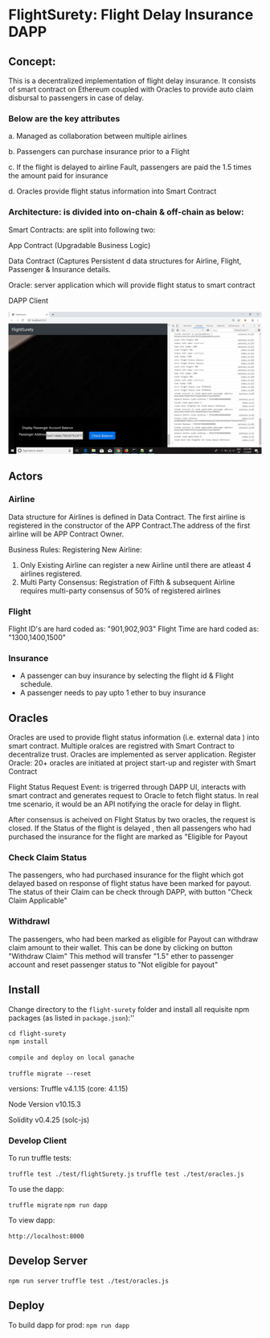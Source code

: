 # FlightSurety: Flight Delay Insurance DAPP

## Concept:
This is a decentralized implementation of flight delay insurance. 
It consists of smart contract on Ethereum coupled with Oracles to provide auto claim disbursal to passengers in case of delay.

### Below are the key attributes

a. Managed as collaboration between multiple airlines

b. Passengers can purchase insurance prior to a Flight

c. If the flight is delayed to airline Fault, passengers are paid the 1.5 times the amount paid for insurance

d. Oracles provide flight status information into Smart Contract


### Architecture: is divided into on-chain & off-chain as below: 
Smart Contracts: are split into following two:

App Contract (Upgradable Business Logic)

Data Contract (Captures Persistent d data structures for Airline, Flight, Passenger & Insurance details.

Oracle: server application which will provide flight status to smart contract

DAPP Client


![Screenshot](Images/Check-Balance.png)
## Actors

### Airline
Data structure for Airlines is defined in Data Contract. The first airline is registered in the constructor of the APP Contract.The address of the first airline will be APP Contract Owner.

Business Rules:
Registering New Airline:
1. Only Existing Airline can register a new Airline until there are atleast 4 airlines registered.
2. Multi Party Consensus: Registration of Fifth & subsequent Airline requires multi-party consensus of 50% of registered airlines

### Flight
Flight ID's are hard coded as: "901,902,903"
Flight Time are hard coded as: "1300,1400,1500"


### Insurance
*  A passenger can buy insurance by selecting the flight id & Flight schedule.
*  A passenger needs to pay upto 1 ether to buy insurance


## Oracles 
Oracles are used to provide flight status information (i.e. external data ) into smart contract.
Multiple oralces are registred with Smart Contract to decentralize trust. Oracles are implemented as server application.
Register Oracle: 20+ oracles are initiated at project start-up and register with Smart Contract

Flight Status Request Event: is trigerred through DAPP UI, interacts with smart contract and generates request to Oracle to fetch flight status. In real tme scenario, it would be an API notifying the oracle for delay in flight.

After consensus is acheived on Flight Status by two oracles, the request is closed. If the Status of the flight is delayed , then all passengers who had purchased the insurance for the flight
are marked as "Eligible for Payout


### Check Claim Status

The passengers, who had purchased insurance for the flight which got delayed based on response of flight status have been marked for payout. The status of their Claim can be check through DAPP, with button "Check Claim Applicable"


### Withdrawl

The passengers, who had been marked as eligible for Payout can withdraw claim amount to their wallet. This can be done by clicking on button "Withdraw Claim"
This method will transfer "1.5" ether to passenger account and reset passenger status to "Not eligible for payout"







## Install

Change directory to the ```flight-surety``` folder and install all requisite npm packages (as listed in ```package.json```):''

```
cd flight-surety
npm install

compile and deploy on local ganache

truffle migrate --reset
```


versions:
Truffle v4.1.15 (core: 4.1.15)

Node Version
v10.15.3

Solidity v0.4.25 (solc-js)


### Develop Client

To run truffle tests:

`truffle test ./test/flightSurety.js`
`truffle test ./test/oracles.js`

To use the dapp:

`truffle migrate`
`npm run dapp`

To view dapp:

`http://localhost:8000`

## Develop Server

`npm run server`
`truffle test ./test/oracles.js`

## Deploy

To build dapp for prod:
`npm run dapp`



